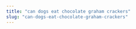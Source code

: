 ```yaml
---
title: "can dogs eat chocolate graham crackers"
slug: "can-dogs-eat-chocolate-graham-crackers"
---
```


